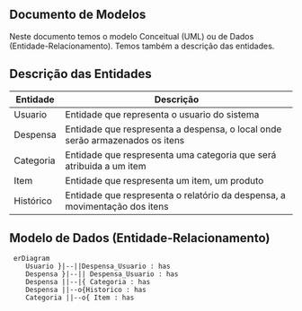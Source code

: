 ## Documento de Modelos

Neste documento temos o modelo Conceitual (UML) ou de Dados (Entidade-Relacionamento). Temos também a descrição das entidades.

## Descrição das Entidades 

| Entidade      | Descrição                                               |
|---------------|---------------------------------------------------------|
| Usuario       | Entidade  que representa o usuario do sistema           |
| Despensa      | Entidade  que respresenta a despensa, o local onde serão armazenados os itens                              |
| Categoria     | Entidade  que respresenta uma categoria que será atribuida a um item                |
| Item          | Entidade  que respresenta um item, um produto                               |
| Histórico     | Entidade  que respresenta   o relatório da despensa, a movimentação dos itens                          |

## Modelo de Dados (Entidade-Relacionamento)

```mermaid
 erDiagram
    Usuario }|--||Despensa_Usuario : has
    Despensa }|--|| Despensa_Usuario : has
    Despensa ||--|{ Categoria : has
    Despensa ||--o{Historico : has
    Categoria ||--o{ Item : has
```